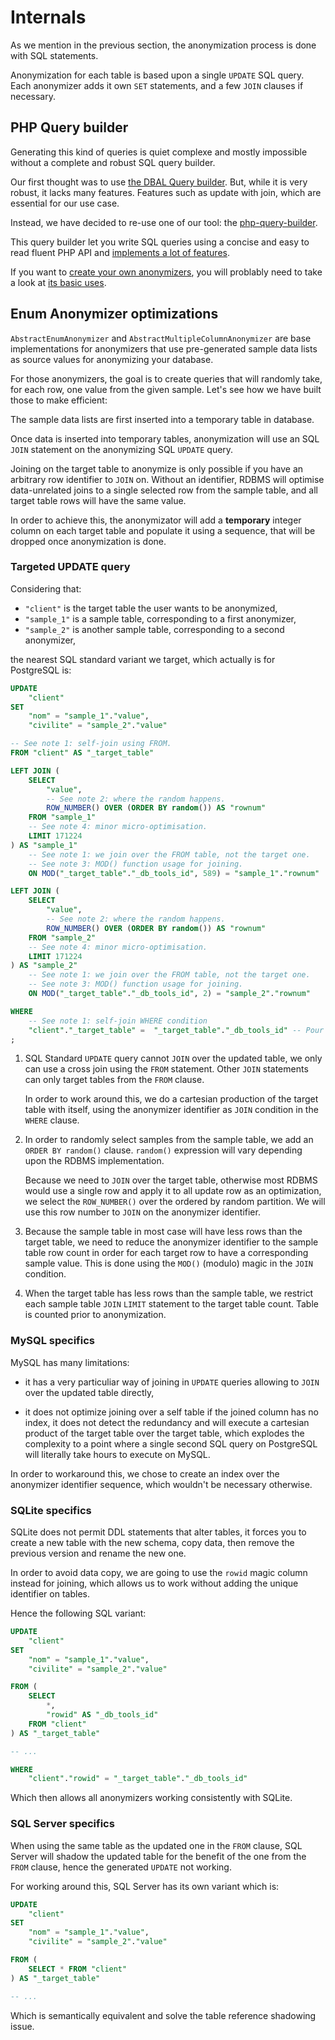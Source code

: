 # Internals

As we mention in the previous section, the anonymization process is done with SQL
statements.

Anonymization for each table is based upon a single `UPDATE` SQL query.
Each anonymizer adds it own `SET` statements, and a few `JOIN` clauses if necessary.

## PHP Query builder

Generating this kind of queries is quiet complexe and mostly impossible without a complete
and robust SQL query builder.

Our first thought was to use [the DBAL Query builder](https://www.doctrine-project.org/projects/doctrine-dbal/en/4.0/reference/query-builder.html#sql-query-builder).
But, while it is very robust, it lacks many features. Features such as
update with join, which are essential for our use case.

Instead, we have decided to re-use one of our tool: the [php-query-builder](https://php-query-builder.readthedocs.io/en/stable).

This query builder let you write SQL queries using a concise and easy to read fluent PHP API
and [implements a lot of features](https://php-query-builder.readthedocs.io/en/stable/introduction/features.html).

If you want to [create your own anonymizers](./custom-anonymizers), you will problably need to take a look at
[its basic uses](https://php-query-builder.readthedocs.io/en/stable/introduction/usage.html).

## Enum Anonymizer optimizations

`AbstractEnumAnonymizer` and `AbstractMultipleColumnAnonymizer` are base implementations
for anonymizers that use pre-generated sample data lists as source values for anonymizing
your database.

For those anonymizers, the goal is to create queries that will randomly take, for each
row, one value from the given sample. Let's see how we have built those to make
efficient:

The sample data lists are first inserted into a temporary table in database.

Once data is inserted into temporary tables, anonymization will use an SQL
`JOIN` statement on the anonymizing SQL `UPDATE` query.

Joining on the target table to anonymize is only possible if you have an arbitrary
row identifier to `JOIN` on. Without an identifier, RDBMS will optimise
data-unrelated joins to a single selected row from the sample table, and all
target table rows will have the same value.

In order to achieve this, the anonymizator will add a **temporary** integer
column on each target table and populate it using a sequence, that will be
dropped once anonymization is done.

### Targeted UPDATE query

Considering that:

 - `"client"` is the target table the user wants to be anonymized,
 - `"sample_1"` is a sample table, corresponding to a first anonymizer,
 - `"sample_2"` is another sample table, corresponding to a second anonymizer,

the nearest SQL standard variant we target, which actually is for PostgreSQL is:

```sql
UPDATE
    "client"
SET
    "nom" = "sample_1"."value",
    "civilite" = "sample_2"."value"

-- See note 1: self-join using FROM.
FROM "client" AS "_target_table"

LEFT JOIN (
    SELECT
        "value",
        -- See note 2: where the random happens.
        ROW_NUMBER() OVER (ORDER BY random()) AS "rownum"
    FROM "sample_1"
    -- See note 4: minor micro-optimisation.
    LIMIT 171224
) AS "sample_1"
    -- See note 1: we join over the FROM table, not the target one.
    -- See note 3: MOD() function usage for joining.
    ON MOD("_target_table"."_db_tools_id", 589) = "sample_1"."rownum"

LEFT JOIN (
    SELECT
        "value",
        -- See note 2: where the random happens.
        ROW_NUMBER() OVER (ORDER BY random()) AS "rownum"
    FROM "sample_2"
    -- See note 4: minor micro-optimisation.
    LIMIT 171224
) AS "sample_2"
    -- See note 1: we join over the FROM table, not the target one.
    -- See note 3: MOD() function usage for joining.
    ON MOD("_target_table"."_db_tools_id", 2) = "sample_2"."rownum"

WHERE
    -- See note 1: self-join WHERE condition
    "client"."_target_table" =  "_target_table"."_db_tools_id" -- Pour le self-join
;
```

1. SQL Standard `UPDATE` query cannot `JOIN` over the updated table, we only
   can use a cross join using the `FROM` statement. Other `JOIN` statements
   can only target tables from the `FROM` clause.

   In order to work around this, we do a cartesian production of the target
   table with itself, using the anonymizer identifier as `JOIN` condition in
   the `WHERE` clause.

2. In order to randomly select samples from the sample table, we add an
   `ORDER BY random()` clause. `random()` expression will vary depending upon
   the RDBMS implementation.

   Because we need to `JOIN` over the target table, otherwise most RDBMS would
   use a single row and apply it to all update row as an optimization, we
   select the `ROW_NUMBER()` over the ordered by random partition. We will use
   this row number to `JOIN` on the anonymizer identifier.

3. Because the sample table in most case will have less rows than the target
   table, we need to reduce the anonymizer identifier to the sample table row
   count in order for each target row to have a corresponding sample value.
   This is done using the `MOD()` (modulo) magic in the `JOIN` condition.

4. When the target table has less rows than the sample table, we restrict
   each sample table `JOIN` `LIMIT` statement to the target table count. Table
   is counted prior to anonymization.

### MySQL specifics

MySQL has many limitations:

 - it has a very particuliar way of joining in `UPDATE` queries allowing to
   `JOIN` over the updated table directly,

 - it does not optimize joining over a self table if the joined column has
   no index, it does not detect the redundancy and will execute a cartesian
   product of the target table over the target table, which explodes the
   complexity to a point where a single second SQL query on PostgreSQL will
   literally take hours to execute on MySQL.

In order to workaround this, we chose to create an index over the anonymizer
identifier sequence, which wouldn't be necessary otherwise.

### SQLite specifics

SQLite does not permit DDL statements that alter tables, it forces you to
create a new table with the new schema, copy data, then remove the previous
version and rename the new one.

In order to avoid data copy, we are going to use the `rowid` magic column
instead for joining, which allows us to work without adding the unique
identifier on tables.

Hence the following SQL variant:

```sql
UPDATE
    "client"
SET
    "nom" = "sample_1"."value",
    "civilite" = "sample_2"."value"

FROM (
    SELECT
        *,
        "rowid" AS "_db_tools_id"
    FROM "client"
) AS "_target_table"

-- ...

WHERE
    "client"."rowid" = "_target_table"."_db_tools_id"
```

Which then allows all anonymizers working consistently with SQLite.

### SQL Server specifics

When using the same table as the updated one in the `FROM` clause, SQL Server
will shadow the updated table for the benefit of the one from the `FROM`
clause, hence the generated `UPDATE` not working.

For working around this, SQL Server has its own variant which is:

```sql
UPDATE
    "client"
SET
    "nom" = "sample_1"."value",
    "civilite" = "sample_2"."value"

FROM (
    SELECT * FROM "client"
) AS "_target_table"

-- ...
```

Which is semantically equivalent and solve the table reference shadowing
issue.
